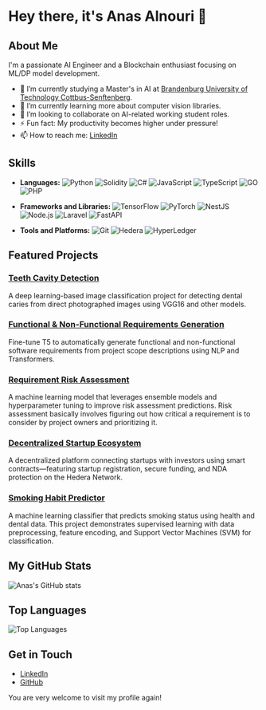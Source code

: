 # Hey there, it's Anas Alnouri 👋

## About Me

I'm a passionate AI Engineer and a Blockchain enthusiast focusing on ML/DP model development.

- 🧠 I’m currently studying a Master's in AI at [Brandenburg University of Technology Cottbus-Senftenberg](https://www.b-tu.de/en/).
- 💬 I’m currently learning more about computer vision libraries.
- 👯 I’m looking to collaborate on AI-related working student roles.
- ⚡ Fun fact: My productivity becomes higher under pressure!
- 📫 How to reach me: [LinkedIn](https://www.linkedin.com/in/anas-alnouri-223b74230)

## Skills

- **Languages:** 
  ![Python](https://img.shields.io/badge/-Python-3776AB?style=flat&logo=Python&logoColor=white)
  ![Solidity](https://img.shields.io/badge/-Solidity-007396?style=flat&logo=Solidity&logoColor=white)
  ![C#](https://img.shields.io/badge/-C%23-239120?style=flat&logo=C-Sharp&logoColor=white)
  ![JavaScript](https://img.shields.io/badge/-JavaScript-F7DF1E?style=flat&logo=JavaScript&logoColor=black)
  ![TypeScript](https://img.shields.io/badge/-TypeScript-FA7343?style=flat&logo=TypeScript&logoColor=white)
  ![GO](https://img.shields.io/badge/-GO-0175C2?style=flat&logo=GO&logoColor=white)
  ![PHP](https://img.shields.io/badge/-PHP-777BB4?style=flat&logo=PHP&logoColor=white)

- **Frameworks and Libraries:** 
  ![TensorFlow](https://img.shields.io/badge/-TensorFlow-FF6F00?style=flat&logo=TensorFlow&logoColor=white)
  ![PyTorch](https://img.shields.io/badge/-PyTorch-512BD4?style=flat&logo=PyTorch&logoColor=white)
  ![NestJS](https://img.shields.io/badge/-NestJS-6DB33F?style=flat&logo=NestJS&logoColor=white)
  ![Node.js](https://img.shields.io/badge/-Node.js-339933?style=flat&logo=Node.js&logoColor=white)
  ![Laravel](https://img.shields.io/badge/-Laravel-FF2D20?style=flat&logo=Laravel&logoColor=white)
  ![FastAPI](https://img.shields.io/badge/-FastAPI-02569B?style=flat&logo=FastAPI&logoColor=white)

- **Tools and Platforms:** 
  ![Git](https://img.shields.io/badge/-Git-F05032?style=flat&logo=Git&logoColor=white)
  ![Hedera](https://img.shields.io/badge/-Hedera-6DB33F?style=flat&logo=Hedera&logoColor=white)
  ![HyperLedger](https://img.shields.io/badge/-HyperLedger-FF6F00?style=flat&logo=HyperLedger&logoColor=white)


## Featured Projects

### [Teeth Cavity Detection](https://github.com/LokoAnas/teeth-cavity-detection)
A deep learning-based image classification project for detecting dental caries from direct photographed images using VGG16 and other models.

### [Functional & Non-Functional Requirements Generation](https://github.com/LokoAnas/functional-nonfunctional-requirements-generation)
Fine-tune T5 to automatically generate functional and non-functional software requirements from project scope descriptions using NLP and Transformers.

### [Requirement Risk Assessment](https://github.com/LokoAnas/requirement-risk-assessment)
A machine learning model that leverages ensemble models and hyperparameter tuning to improve risk assessment predictions. Risk assessment basically involves figuring out how critical a requirement is to consider by project owners and prioritizing it.

### [Decentralized Startup Ecosystem](https://github.com/LokoAnas/decentralized-startup-ecosystem)
A decentralized platform connecting startups with investors using smart contracts—featuring startup registration, secure funding, and NDA protection on the Hedera Network.

### [Smoking Habit Predictor](https://github.com/LokoAnas/smoking-habit-predictor)
A machine learning classifier that predicts smoking status using health and dental data. This project demonstrates supervised learning with data preprocessing, feature encoding, and Support Vector Machines (SVM) for classification.


## My GitHub Stats

![Anas's GitHub stats](https://github-readme-stats.vercel.app/api?username=LokoAnas&show_icons=true&theme=radical)


## Top Languages

![Top Languages](https://github-readme-stats.vercel.app/api/top-langs/?username=LokoAnas&layout=compact&theme=radical)



## Get in Touch

- [LinkedIn](https://www.linkedin.com/in/anas-alnouri-223b74230)
- [GitHub](https://github.com/LokoAnas)

You are very welcome to visit my profile again!
